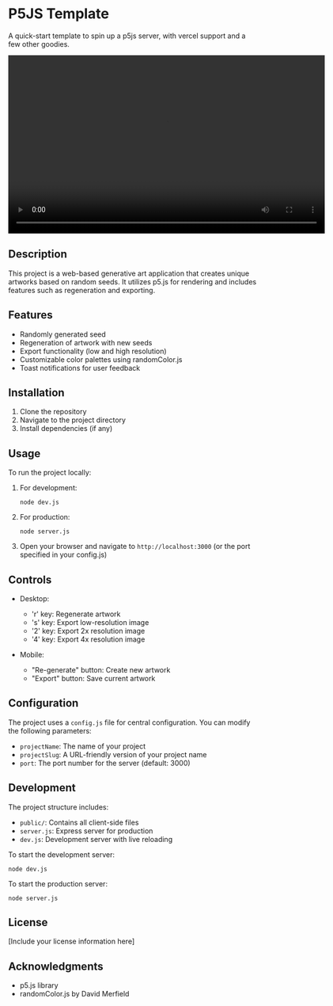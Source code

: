 # P5JS Template

A quick-start template to spin up a p5js server, with vercel support and a few other goodies.

<video src="sample.webm" width="640" height="360" controls>
  Your browser does not support the video tag.
</video>

## Description

This project is a web-based generative art application that creates unique artworks based on random seeds. It utilizes p5.js for rendering and includes features such as regeneration and exporting.

## Features

- Randomly generated seed
- Regeneration of artwork with new seeds
- Export functionality (low and high resolution)
- Customizable color palettes using randomColor.js
- Toast notifications for user feedback

## Installation

1. Clone the repository
2. Navigate to the project directory
3. Install dependencies (if any)

## Usage

To run the project locally:

1. For development:
   ```
   node dev.js
   ```

2. For production:
   ```
   node server.js
   ```

3. Open your browser and navigate to `http://localhost:3000` (or the port specified in your config.js)

## Controls

- Desktop:
  - 'r' key: Regenerate artwork
  - 's' key: Export low-resolution image
  - '2' key: Export 2x resolution image
  - '4' key: Export 4x resolution image

- Mobile:
  - "Re-generate" button: Create new artwork
  - "Export" button: Save current artwork

## Configuration

The project uses a `config.js` file for central configuration. You can modify the following parameters:

- `projectName`: The name of your project
- `projectSlug`: A URL-friendly version of your project name
- `port`: The port number for the server (default: 3000)

## Development

The project structure includes:

- `public/`: Contains all client-side files
- `server.js`: Express server for production
- `dev.js`: Development server with live reloading

To start the development server:

```
node dev.js
```

To start the production server:

```
node server.js
```

## License

[Include your license information here]

## Acknowledgments

- p5.js library
- randomColor.js by David Merfield